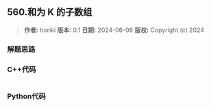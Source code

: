 ## 560.和为 K 的子数组

> **作者:** horiki
> **版本:** 0.1
> **日期:** 2024-06-06
> **版权:** Copyright (c) 2024

### 解题思路


### C++代码
```C++

```

### Python代码
```Python

```